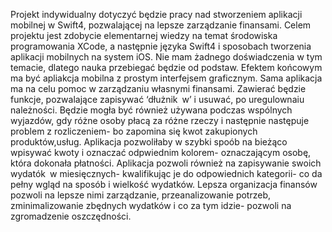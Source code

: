 Projekt indywidualny dotyczyć będzie pracy nad stworzeniem aplikacji mobilnej
w Swift4, pozwalającej na lepsze zarządzanie finansami.
Celem projektu jest zdobycie elementarnej wiedzy na temat środowiska
programowania XCode, a następnie języka Swift4 i sposobach tworzenia aplikacji mobilnych
na system iOS. Nie mam żadnego doświadczenia w tym temacie, dlatego nauka przebiegać
będzie od podstaw. Efektem końcowym ma być apliakcja mobilna z prostym interfejsem
graficznym.
Sama aplikacja ma na celu pomoc w zarządzaniu własnymi finansami. Zawierać
będzie funkcje, pozwalające zapisywać ‘dłużnik w’ i usuwać, po uregulownaiu należności.
Będzie mogła być również używana podczas wspólnych wyjazdów, gdy różne osoby płacą za
różne rzeczy i następnie następuje problem z rozliczeniem- bo zapomina się kwot
zakupionych produktów,usług. Aplikacja pozwoliłaby w szybki spoób na bieżąco wpisywać
kwoty i oznaczać odpwiednim kolorem- oznaczającym osobę, która dokonała płatności.
Aplikacja pozwoli również na zapisywanie swoich wydatók w miesięcznych- kwalifikując je
do odpowiednich kategorii- co da pełny wgląd na sposób i wielkość wydatków. Lepsza
organizacja finansów pozwoli na lepsze nimi zarządzanie, przeanalizowanie potrzeb,
zminimalizowanie zbędnych wydatków i co za tym idzie- pozwoli na zgromadzenie
oszczędności.
